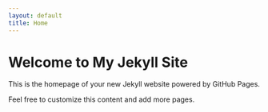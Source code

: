 ```yaml
---
layout: default
title: Home
---
```


# Welcome to My Jekyll Site

This is the homepage of your new Jekyll website powered by GitHub Pages.

Feel free to customize this content and add more pages.
